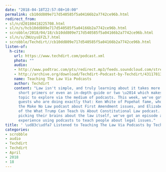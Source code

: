 ```yaml
---
date: "2018-04-18T22:57:08+10:00"
permalink: cb10dd809e717d540585f5a04166b2a7742ce96b.html
redirect_from:
- sl/n/d20180418225708.html
- sl/n/s/hcb10dd809e717d540585f5a04166b2a7742ce96b.html
- scrobble/2018/04/18/cb10dd809e717d540585f5a04166b2a7742ce96b.html
- sl/n/s/ZNUzysEFZL7.html
- scrobble/Techdirt//cb10dd809e717d540585f5a04166b2a7742ce96b.html
listen-of:
  h-cite:
    url: https://www.techdirt.com/podcast.xml
    photo: ""
    audio:
    - http://www.podtrac.com/pts/redirect.mp3/feeds.soundcloud.com/stream/431178132-techdirt-teaching-the-law-via-podcasts.mp3
    - http://archive.org/download/Techdirt-Podcast-by-Techdirt/431178132-techdirt-teaching-the-law-via-podcasts.mp3
    name: Teaching The Law Via Podcasts
    author: Techdirt
    content: "Law isn't simple, and truly learning about it takes more than a few
      short primers or even an in-depth guide or two \u2014 which makes it the perfect
      topic to explore via the medium of podcasts. This week, we've got a pair of
      guests who are doing exactly that: Ken White of Popehat fame, who recently launched
      the Make No Law podcast about First Amendment issues, and Elizabeth Joh, co-host
      of the What Trump Can Teach Us About Constitutional Law podcast. Instead of
      picking their brains about the law itself, we've got an episode all about their
      experience using podcasts to teach people about legal issues."
title: ' \ud83c\udfa7 Listened to Teaching The Law Via Podcasts by Techdirt From Techdirt'
categories:
- scrobble
- audio
- Techdirt
- Techdirt
- April
- 2018
- 18
---
```

